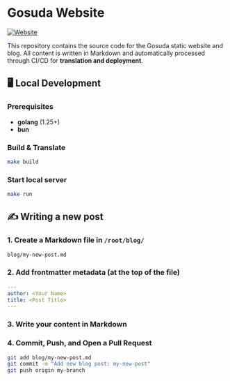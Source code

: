 # Gosuda Website

[![Website](https://img.shields.io/badge/visit-gosuda.org-blue?style=flat-square)](https://gosuda.org)

This repository contains the source code for the Gosuda static website and blog. All content is written in Markdown and automatically processed through CI/CD for **translation and deployment**.

## 🖥️ Local Development

### Prerequisites
   - **golang** (1.25+)
   - **bun**

### Build & Translate
   ```bash
   make build
   ```

### Start local server
   ```bash
   make run
   ```

## ✍️ Writing a new post

### 1. **Create a Markdown file in `/root/blog/`**  
   ```bash
   blog/my-new-post.md
   ```

### 2. **Add frontmatter metadata (at the top of the file)**  
   ```yaml
   ---
   author: <Your Name>
   title: <Post Title>
   ---
   ```

### 3. **Write your content in Markdown**

### 4. **Commit, Push, and Open a Pull Request**
   ```bash
   git add blog/my-new-post.md
   git commit -m "Add new blog post: my-new-post"
   git push origin my-branch
   ```